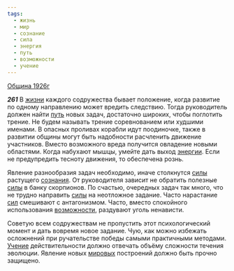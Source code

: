 ```yaml
---
tags:
  - жизнь
  - мир
  - сознание
  - сила
  - энергия
  - путь
  - возможности
  - учение
---
```


[Община 1926г](https://127.0.0.1:4002/agni/1926)

___261___
В [жизни](../../../tags/#жизнь) каждого содружества бывает положение, когда развитие по одному направлению может вредить следствию. Тогда руководитель должен найти [путь](../../../tags/#путь) новых задач, достаточно широких, чтобы поглотить трение. Не будем называть трение соревнованием или худшими именами. В опасных проливах корабли идут поодиночке, также в развитии общины могут быть надобности расчленить движение участников. Вместо возможного вреда получится овладение новыми областями. Когда набухают мышцы, умейте дать выход [энергии](../../../tags/#энергия). Если не предупредить тесноту движения, то обеспечена рознь.   

Явление разнообразия задач необходимо, иначе столкнутся [силы](../../../tags/#сила) растущего [сознания](../../../tags/#сознание). От руководителя зависит не обратить полезные [силы](../../../tags/#сила) в банку скорпионов. По счастью, очередных задач так много, что не трудно направить [силы](../../../tags/#сила) на неотложное задание. Часто нарастание [сил](../../../tags/#сила) смешивают с антагонизмом. Часто, вместо спокойного использования [возможности](../../../tags/#возможности), раздувают уголь ненависти.   

Советую всем содружествам не пропустить этот психологический момент и дать вовремя новое задание. Чую, как можно избежать осложнений при ручательстве победы самыми практичными методами. [Учение](../../../tags/#учение) действительности должно отвечать объёму сложности течения эволюции. Явление новых [мировых](../../../tags/#мир) построений должно быть прочно защищено.   

